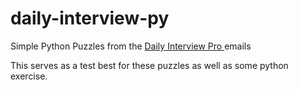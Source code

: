 # daily-interview-py
Simple Python Puzzles from the [Daily Interview Pro ](https://www.techseries.dev/daily) emails


This serves as a test best for these puzzles as well as some python exercise. 
